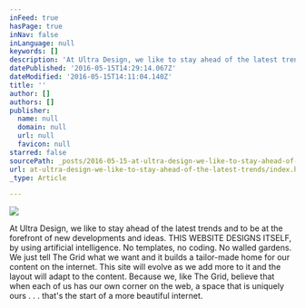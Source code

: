 ```yaml
---
inFeed: true
hasPage: true
inNav: false
inLanguage: null
keywords: []
description: 'At Ultra Design, we like to stay ahead of the latest trends and to be at the forefront of new developments and ideas. THIS WEBSITE DESIGNS ITSELF, by using artificial intelligence. No templates, no coding. No walled gardens. We just tell The Grid what we want and it builds a tailor-made home for our content on the internet. This site will evolve as we add more to it and the layout will adapt to the content. Because we, like The Grid, believe that when each of us has our own corner on the web, a space that is uniquely ours . . . that’s the start of a more beautiful internet. '
datePublished: '2016-05-15T14:29:14.067Z'
dateModified: '2016-05-15T14:11:04.140Z'
title: ''
author: []
authors: []
publisher:
  name: null
  domain: null
  url: null
  favicon: null
starred: false
sourcePath: _posts/2016-05-15-at-ultra-design-we-like-to-stay-ahead-of-the-latest-trends.md
url: at-ultra-design-we-like-to-stay-ahead-of-the-latest-trends/index.html
_type: Article

---
```

![](https://the-grid-user-content.s3-us-west-2.amazonaws.com/0179d6a4-4380-4e4f-a533-5807c83446b0.png)

At Ultra Design, we like to stay ahead of the latest trends and to be at the forefront of new developments and ideas. THIS WEBSITE DESIGNS ITSELF, by using artificial intelligence. No templates, no coding. No walled gardens. We just tell The Grid what we want and it builds a tailor-made home for our content on the internet. This site will evolve as we add more to it and the layout will adapt to the content. Because we, like The Grid, believe that when each of us has our own corner on the web, a space that is uniquely ours . . . that's the start of a more beautiful internet.